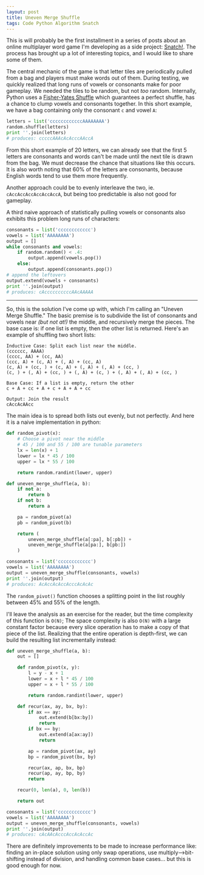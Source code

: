 ```yaml
---
layout: post
title: Uneven Merge Shuffle
tags: Code Python Algorithm Snatch
---
```


This is will probably be the first installment in a series of posts about an online multiplayer word game I'm developing as a side project: [Snatch!](http://snatch.cc). The process has brought up a lot of interesting topics, and I would like to share some of them.

The central mechanic of the game is that letter tiles are periodically pulled from a bag and players must make words out of them. During testing, we quickly realized that long runs of vowels or consonants make for poor gameplay. We needed the tiles to be random, but not *too* random. Internally, Python uses a [Fisher-Yates Shuffle](https://en.wikipedia.org/wiki/Fisher%E2%80%93Yates_shuffle) which guarantees a perfect shuffle, has a chance to clump vowels and consonants together. In this short example, we have a bag containing only the consonant `c` and vowel `A`:

```python
letters = list('ccccccccccccAAAAAAAA')
random.shuffle(letters)
print ''.join(letters)
# produces: cccccAAAcAcAcccAAccA
```

From this short example of 20 letters, we can already see that the first 5 letters are consonants and words can't be made until the next tile is drawn from the bag. We must decrease the chance that situations like this occurs. It is also worth noting that 60% of the letters are consonants, because English words tend to use them more frequently.

Another approach could be to evenly interleave the two, ie. `cAccAccAccAccAccAccA`, but being too predictable is also not good for gameplay.

A third naive approach of statistically pulling vowels or consonants also exhibits this problem long runs of characters:

```python
consonants = list('cccccccccccc')
vowels = list('AAAAAAAA')
output = []
while consonants and vowels:
    if random.random() < .4:
        output.append(vowels.pop())
    else:
        output.append(consonants.pop())
# append the leftovers
output.extend(vowels + consonants)
print ''.join(output)
# produces: cAccccccccccAAcAAAAA
```

---

So, this is the solution I've come up with, which I'm calling an "Uneven Merge Shuffle." The basic premise is to subdivide the list of consonants and vowels near *(but not at!)* the middle, and recursively merge the pieces. The base case is: if one list is empty, then the other list is returned. Here's an example of shuffling two short lists:

```
Inductive Case: Split each list near the middle.
(cccccc, AAAA)
(cccc, AA) + (cc, AA)
(ccc, A) + (c, A) + (, A) + (cc, A)
(c, A) + (cc, ) + (c, A) + (, A) + (, A) + (cc, )
(c, ) + (, A) + (cc, ) + (, A) + (c, ) + (, A) + (, A) + (cc, )

Base Case: If a list is empty, return the other
c + A + cc + A + c + A + A + cc

Output: Join the result
cAccAcAAcc
```

The main idea is to spread both lists out evenly, but not perfectly. And here it is a naive implementation in python:

```python
def random_pivot(x):
    # Choose a pivot near the middle
    # 45 / 100 and 55 / 100 are tunable parameters
    lx = len(x) + 1
    lower = lx * 45 / 100
    upper = lx * 55 / 100

    return random.randint(lower, upper)

def uneven_merge_shuffle(a, b):
    if not a:
        return b
    if not b:
        return a

    pa = random_pivot(a)
    pb = random_pivot(b)

    return (
        uneven_merge_shuffle(a[:pa], b[:pb]) +
        uneven_merge_shuffle(a[pa:], b[pb:])
    )

consonants = list('cccccccccccc')
vowels = list('AAAAAAAA')
output = uneven_merge_shuffle(consonants, vowels)
print ''.join(output)
# produces: AcAccAcAccAcccAcAcAc
```

The `random_pivot()` function chooses a splitting point in the list roughly between 45% and 55% of the length.

I'll leave the analysis as an exercise for the reader, but the time complexity of this function is `O(N)`; The space complexity is also `O(N)` with a large constant factor because every slice operation has to make a copy of that piece of the list. Realizing that the entire operation is depth-first, we can build the resulting list incrementally instead:

```python
def uneven_merge_shuffle(a, b):
    out = []

    def random_pivot(x, y):
        l = y - x + 1
        lower = x + l * 45 / 100
        upper = x + l * 55 / 100

        return random.randint(lower, upper)

    def recur(ax, ay, bx, by):
        if ax == ay:
            out.extend(b[bx:by])
            return
        if bx == by:
            out.extend(a[ax:ay])
            return

        ap = random_pivot(ax, ay)
        bp = random_pivot(bx, by)

        recur(ax, ap, bx, bp)
        recur(ap, ay, bp, by)
        return

    recur(0, len(a), 0, len(b))

    return out

consonants = list('cccccccccccc')
vowels = list('AAAAAAAA')
output = uneven_merge_shuffle(consonants, vowels)
print ''.join(output)
# produces: cAcAAcAcccAccAcAccAc
```

There are definitely improvements to be made to increase performance like: finding an in-place solution using only swap operations, use multiply-->bit-shifting instead of division, and handling common base cases... but this is good enough for now. 
